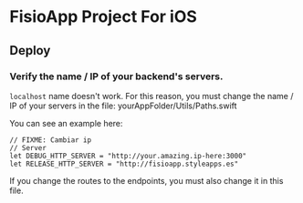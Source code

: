 # FisioApp Project For iOS

## Deploy

### Verify the name / IP of your backend's servers.

`localhost` name doesn't work. For this reason, you must change the name / IP of your servers in the file:
yourAppFolder/Utils/Paths.swift

You can see an example here:
```
// FIXME: Cambiar ip
// Server
let DEBUG_HTTP_SERVER = "http://your.amazing.ip-here:3000"
let RELEASE_HTTP_SERVER = "http://fisioapp.styleapps.es"
```

If you change the routes to the endpoints, you must also change it in this file.

